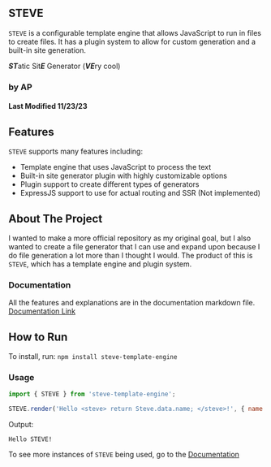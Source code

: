 ## STEVE
`STEVE` is a configurable template engine that allows JavaScript to run in files to create files. It has a plugin system to allow for custom generation and a built-in site generation.

***ST***atic Sit***E*** Generator (***VE***ry cool)

### by AP
#### Last Modified 11/23/23

## Features

`STEVE` supports many features including:
- Template engine that uses JavaScript to process the text
- Built-in site generator plugin with highly customizable options
- Plugin support to create different types of generators
- ExpressJS support to use for actual routing and SSR (Not implemented)

## About The Project
I wanted to make a more official repository as my original goal, but I also wanted to create a file generator that I can use and expand upon because I do file generation a lot more than I thought I would. The product of this is `STEVE`, which has a template engine and plugin system.

### Documentation
All the features and explanations are in the documentation markdown file.
[Documentation Link](https://github.com/CodingAP/steve/blob/main/documentation.md)

## How to Run

To install, run:
`npm install steve-template-engine`
   
### Usage

```javascript
import { STEVE } from 'steve-template-engine';

STEVE.render('Hello <steve> return Steve.data.name; </steve>!', { name: 'STEVE' });
```

Output:
```
Hello STEVE!
```

To see more instances of `STEVE` being used, go to the [Documentation](https://github.com/CodingAP/steve/blob/main/documentation.md)